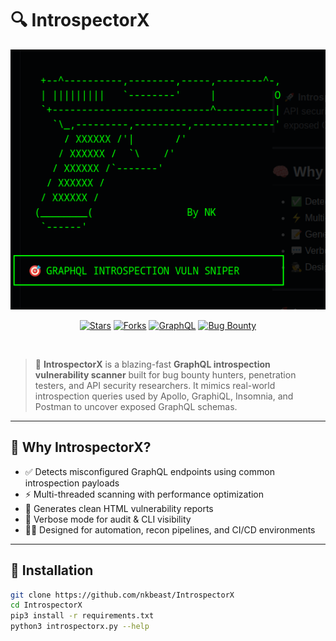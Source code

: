# 🔍 IntrospectorX

<p align="center">
  <img src="https://github.com/nkbeast/IntrospectorX/blob/main/banner.png" width="700px" alt="IntrospectorX Logo">
</p>

<p align="center">
  <a href="https://github.com/nkbeast/IntrospectorX"><img src="https://img.shields.io/github/stars/nkbeast/IntrospectorX?style=for-the-badge&color=black" alt="Stars"></a>
  <a href="https://github.com/nkbeast/IntrospectorX"><img src="https://img.shields.io/github/forks/nkbeast/IntrospectorX?style=for-the-badge&color=black" alt="Forks"></a>
  <a href="#"><img src="https://img.shields.io/badge/GraphQL-Scanner-red?style=for-the-badge&logo=graphql" alt="GraphQL"></a>
  <a href="#"><img src="https://img.shields.io/badge/Made%20for-Bugbounty-blue?style=for-the-badge&logo=bugcrowd" alt="Bug Bounty"></a>
</p>

<br>

> 🚀 **IntrospectorX** is a blazing-fast **GraphQL introspection vulnerability scanner** built for bug bounty hunters, penetration testers, and API security researchers. It mimics real-world introspection queries used by Apollo, GraphiQL, Insomnia, and Postman to uncover exposed GraphQL schemas.

---

## 🧠 Why IntrospectorX?

- ✅ Detects misconfigured GraphQL endpoints using common introspection payloads
- ⚡ Multi-threaded scanning with performance optimization
- 📝 Generates clean HTML vulnerability reports
- 💬 Verbose mode for audit & CLI visibility
- 🕵️‍♂️ Designed for automation, recon pipelines, and CI/CD environments

---

## 🚀 Installation

```bash
git clone https://github.com/nkbeast/IntrospectorX
cd IntrospectorX
pip3 install -r requirements.txt
python3 introspectorx.py --help
